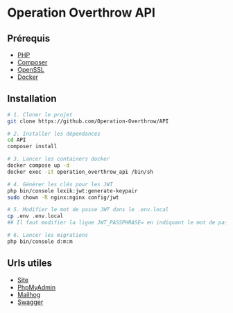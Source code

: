 # Operation Overthrow API


## Prérequis

- [PHP](https://www.php.net/downloads)
- [Composer](https://getcomposer.org/download/)
- [OpenSSL](https://www.openssl.org/source/)
- [Docker](https://docs.docker.com/get-docker/)


## Installation

```bash
# 1. Cloner le projet
git clone https://github.com/Operation-Overthrow/API

# 2. Installer les dépendances
cd API
composer install

# 3. Lancer les containers docker
docker compose up -d
docker exec -it operation_overthrow_api /bin/sh

# 4. Générer les clés pour les JWT 
php bin/console lexik:jwt:generate-keypair
sudo chown -R nginx:nginx config/jwt

# 5. Modifier le mot de passe JWT dans le .env.local
cp .env .env.local
## Il faut modifier la ligne JWT_PASSPHRASE= en indiquant le mot de passe

# 6. Lancer les migrations
php bin/console d:m:m
```

## Urls utiles

- [Site](http://localhost:8000)
- [PhpMyAdmin](http://localhost:8037)
- [Mailhog](http://localhost:8025)
- [Swagger](http://localhost:8000/api/doc)